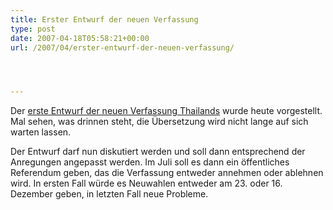 ```yaml
---
title: Erster Entwurf der neuen Verfassung
type: post
date: 2007-04-18T05:58:21+00:00
url: /2007/04/erster-entwurf-der-neuen-verfassung/




---
```

Der [erste Entwurf der neuen Verfassung Thailands][1] wurde heute vorgestellt. Mal sehen, was drinnen steht, die Übersetzung wird nicht lange auf sich warten lassen.

Der Entwurf darf nun diskutiert werden und soll dann entsprechend der Anregungen angepasst werden. Im Juli soll es dann ein öffentliches Referendum geben, das die Verfassung entweder annehmen oder ablehnen wird. In ersten Fall würde es Neuwahlen entweder am 23. oder 16. Dezember geben, in letzten Fall neue Probleme.

 [1]: http://www.nationmultimedia.com/2007/04/18/headlines/headlines_30032119.php
